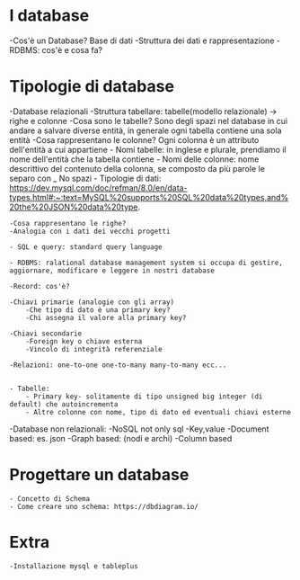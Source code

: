 # I database

-Cos'è un Database? Base di dati
-Struttura dei dati e rappresentazione
-RDBMS: cos'è e cosa fa?

# Tipologie di database

-Database relazionali
    -Struttura tabellare: tabelle(modello relazionale) -> righe e colonne
    -Cosa sono le tabelle? Sono degli spazi nel database in cui andare a salvare diverse entità, in generale ogni tabella contiene una sola entità
    -Cosa rappresentano le colonne? Ogni colonna è un attributo dell'entità a cui appartiene
        - Nomi tabelle: in inglese e plurale, prendiamo il nome dell'entità che la tabella contiene 
        - Nomi delle colonne: nome descrittivo del contenuto della colonna, se composto da più parole le separo con _  No spazi
        - Tipologie di dati: https://dev.mysql.com/doc/refman/8.0/en/data-types.html#:~:text=MySQL%20supports%20SQL%20data%20types,and%20the%20JSON%20data%20type.

    -Cosa rappresentano le righe?
    -Analogia con i dati dei vecchi progetti

    - SQL e query: standard query language

    - RDBMS: ralational database management system si occupa di gestire, aggiornare, modificare e leggere in nostri database

    -Record: cos'è?

    -Chiavi primarie (analogie con gli array)
        -Che tipo di dato è una primary key?
        -Chi assegna il valore alla primary key?

    -Chiavi secondarie
        -Foreign key o chiave esterna
        -Vincolo di integrità referenziale

    -Relazioni: one-to-one one-to-many many-to-many ecc...


    - Tabelle:
        - Primary key- solitamente di tipo unsigned big integer (di default) che autoincrementa
        - Altre colonne con nome, tipo di dato ed eventuali chiavi esterne



-Database non relazionali:
    -NoSQL not only sql
        -Key,value
        -Document based: es. json
        -Graph based: (nodi e archi)
        -Column based

# Progettare un database
    - Concetto di Schema
    - Come creare uno schema: https://dbdiagram.io/

# Extra 

    -Installazione mysql e tableplus